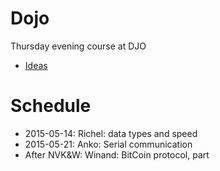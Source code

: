 # Dojo

Thursday evening course at DJO

 * [Ideas](ideas.md)

# Schedule

 * 2015-05-14: Richel: data types and speed
 * 2015-05-21: Anko: Serial communication
 * After NVK&W: Winand: BitCoin protocol, part
